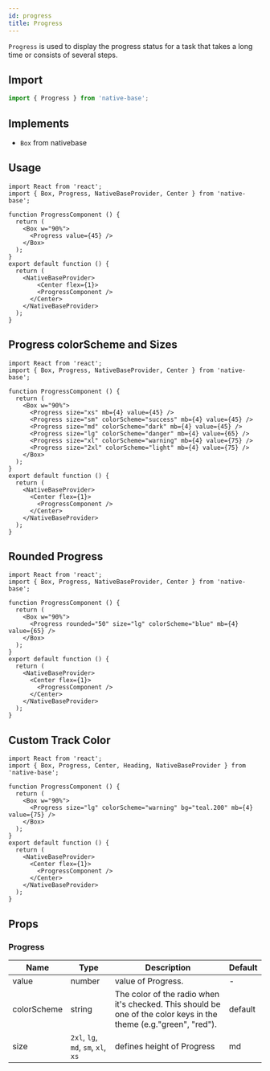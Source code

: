 ```yaml
---
id: progress
title: Progress
---
```


`Progress` is used to display the progress status for a task that takes a long time or consists of several steps.

## Import

```jsx
import { Progress } from 'native-base';
```

## Implements

- `Box` from nativebase

## Usage

```SnackPlayer name=Progress%20Usage
import React from 'react';
import { Box, Progress, NativeBaseProvider, Center } from 'native-base';

function ProgressComponent () {
  return (
    <Box w="90%">
      <Progress value={45} />
    </Box>
  );
}
export default function () {
  return (
    <NativeBaseProvider>
        <Center flex={1}>
        <ProgressComponent />
      </Center>
    </NativeBaseProvider>
  );
}
```

## Progress colorScheme and Sizes

```SnackPlayer name=Progress%20ColorSchemeSizes
import React from 'react';
import { Box, Progress, NativeBaseProvider, Center } from 'native-base';

function ProgressComponent () {
  return (
    <Box w="90%">
      <Progress size="xs" mb={4} value={45} />
      <Progress size="sm" colorScheme="success" mb={4} value={45} />
      <Progress size="md" colorScheme="dark" mb={4} value={45} />
      <Progress size="lg" colorScheme="danger" mb={4} value={65} />
      <Progress size="xl" colorScheme="warning" mb={4} value={75} />
      <Progress size="2xl" colorScheme="light" mb={4} value={75} />
    </Box>
  );
}
export default function () {
  return (
    <NativeBaseProvider>
      <Center flex={1}>
        <ProgressComponent />
      </Center>
    </NativeBaseProvider>
  );
}
```

## Rounded Progress

```SnackPlayer name=Progress%20Rounded
import React from 'react';
import { Box, Progress, NativeBaseProvider, Center } from 'native-base';

function ProgressComponent () {
  return (
    <Box w="90%">
      <Progress rounded="50" size="lg" colorScheme="blue" mb={4} value={65} />
    </Box>
  );
}
export default function () {
  return (
    <NativeBaseProvider>
      <Center flex={1}>
        <ProgressComponent />
      </Center>
    </NativeBaseProvider>
  );
}
```

## Custom Track Color

```SnackPlayer name=Progress%20Custom Track Color
import React from 'react';
import { Box, Progress, Center, Heading, NativeBaseProvider } from 'native-base';

function ProgressComponent () {
  return (
    <Box w="90%">
      <Progress size="lg" colorScheme="warning" bg="teal.200" mb={4} value={75} />
    </Box>
  );
}
export default function () {
  return (
    <NativeBaseProvider>
      <Center flex={1}>
        <ProgressComponent />
      </Center>
    </NativeBaseProvider>
  );
}
```

## Props

### Progress

| Name        | Type                                | Description                                                                                                       | Default |
| ----------- | ----------------------------------- | ----------------------------------------------------------------------------------------------------------------- | ------- |
| value       | number                              | value of Progress.                                                                                                | -       |
| colorScheme | string                              | The color of the radio when it's checked. This should be one of the color keys in the theme (e.g."green", "red"). | default |
| size        | `2xl`, `lg`, `md`, `sm`, `xl`, `xs` | defines height of Progress                                                                                        | md      |
